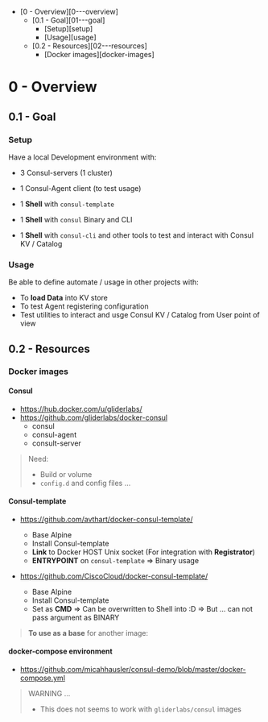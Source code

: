 

<!-- MarkdownTOC -->

- [0 - Overview][0---overview]
  - [0.1 - Goal][01---goal]
    - [Setup][setup]
    - [Usage][usage]
  - [0.2 - Resources][02---resources]
    - [Docker images][docker-images]

<!-- /MarkdownTOC -->



# 0 - Overview

## 0.1 - Goal

### Setup

Have a local Development environment with:

* 3 Consul-servers (1 cluster)
* 1 Consul-Agent client (to test usage)

* 1 **Shell** with ```consul-template```
* 1 **Shell** with ```consul``` Binary and CLI
* 1 **Shell** with ```consul-cli``` and other tools to test and interact with Consul KV / Catalog


### Usage

Be able to define automate / usage in other projects with:

* To **load Data** into KV store
* To test Agent registering configuration
* Test utilities to interact and usge Consul KV / Catalog from User point of view




## 0.2 - Resources

### Docker images

#### Consul

* https://hub.docker.com/u/gliderlabs/
* https://github.com/gliderlabs/docker-consul
  - consul
  - consul-agent
  - consult-server

> Need:
>  * Build or volume 
>  * ```config.d``` and config files ...



#### Consul-template

* https://github.com/avthart/docker-consul-template/
  - Base Alpine
  - Install Consul-template
  - **Link** to Docker HOST Unix socket (For integration with **Registrator**)
  - **ENTRYPOINT** on ```consul-template```
  => Binary usage


* https://github.com/CiscoCloud/docker-consul-template/
  - Base Alpine
  - Install Consul-template
  - Set as **CMD**
  => Can be overwritten to Shell into :D
  => But ... can not pass argument as BINARY

> **To use as a base** for another image:



#### docker-compose environment

* https://github.com/micahhausler/consul-demo/blob/master/docker-compose.yml

> WARNING ...
> * This does not seems to work with ```gliderlabs/consul``` images








